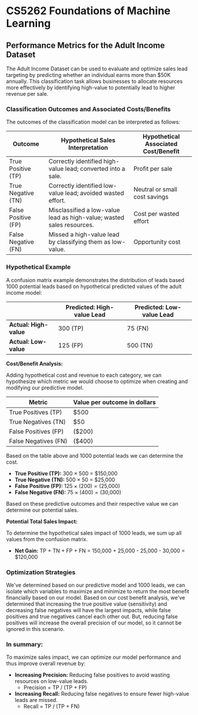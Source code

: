 # CS5262 Foundations of Machine Learning

## Performance Metrics for the Adult Income Dataset

The Adult Income Dataset can be used to evaluate and optimize sales lead targeting by predicting whether an individual earns more than $50K annually. This classification task allows businesses to allocate resources more effectively by identifying high-value to potentially lead to higher revenue per sale.

### Classification Outcomes and Associated Costs/Benefits

The outcomes of the classification model can be interpreted as follows:

|  Outcome | Hypothetical Sales Interpretation |  Hypothetical Associated Cost/Benefit |
|------------------------|----------------------|-------------------------|
| True Positive (TP)     | Correctly identified high-value lead; converted into a sale. | Profit per sale |
| True Negative (TN)     | Correctly identified low-value lead; avoided wasted effort. | Neutral or small cost savings |
| False Positive (FP)    | Misclassified a low-value lead as high-value; wasted sales resources. | Cost per wasted effort |
| False Negative (FN)    | Missed a high-value lead by classifying them as low-value. | Opportunity cost |

### Hypothetical Example

A confusion matrix example demonstrates the distribution of leads based 1000 potential leads based on hypothetical predicted values of the adult income model:

|                        | Predicted: High-value Lead | Predicted: Low-value Lead |
|------------------------|----------------------------|---------------------------|
| **Actual: High-value** | 300 (TP)                    | 75 (FN)                   |
| **Actual: Low-value**  | 125 (FP)                    | 500 (TN)                  |

**Cost/Benefit Analysis:**

Adding hypothetical cost and revenue to each category, we can hypothesize which metric we would choose to optimize when creating and modifying our predictive model. 


| Metric                 |  Value per outcome in dollars |
|------------------------|----------------------|
| True Positives (TP)    |  $500      |
| True Negatives (TN)    |   $50      |
| False Positives (FP)   | ($200)      |
| False Negatives (FN)   | ($400)      |

Based on the table above and 1000 potential leads we can determine the cost. 

- **True Positive (TP):** 300 × 500 = $150,000
- **True Negative (TN):** 500 × 50 = $25,000
- **False Positive (FP):** 125 × ($200) = ($25,000)
- **False Negative (FN):** 75 × ($400) = ($30,000)

Based on these predictive outcomes and their respective value we can determine our potential sales.

**Potential Total Sales Impact:**

To determine the hypothetical sales impact of 1000 leads, we sum up all values from the confusion matrix.

- **Net Gain:** TP + TN + FP + FN = 150,000 + 25,000 - 25,000 - 30,000 = $120,000

### Optimization Strategies

We've determined based on our predictive model and 1000 leads, we can isolate which variables to maximize and minimize to return the most benefit financially based on our model. Based on our cost benefit analysis, we've determined that increasing the true positive value (sensitivity) and decreasing false negatives will have the largest impacts, while false positives and true negatives cancel each other out. But, reducing false positives will increase the overall precision of our model, so it cannot be ignored in this scenario.

### In summary:

To maximize sales impact, we can optimize our model performance and thus improve overall revenue by:
- **Increasing Precision:** Reducing false positives to avoid wasting resources on low-value leads.
  - Precision = TP / (TP + FP)
- **Increasing Recall:** Reducing false negatives to ensure fewer high-value leads are missed.
  - Recall = TP / (TP + FN)
